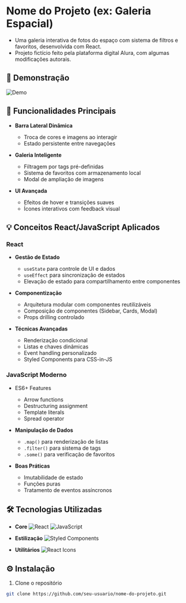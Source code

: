 # Nome do Projeto (ex: Galeria Espacial)

- Uma galeria interativa de fotos do espaço com sistema de filtros e favoritos, desenvolvida com React.
- Projeto fictício feito pela plataforma digital Alura, com algumas modificações autorais.


## 🎥 Demonstração

![Demo](./public/preview-gif.gif)

## 🚀 Funcionalidades Principais

- **Barra Lateral Dinâmica**
  - Troca de cores e imagens ao interagir
  - Estado persistente entre navegações

- **Galeria Inteligente**
  - Filtragem por tags pré-definidas
  - Sistema de favoritos com armazenamento local
  - Modal de ampliação de imagens

- **UI Avançada**
  - Efeitos de hover e transições suaves
  - Ícones interativos com feedback visual

## 💡 Conceitos React/JavaScript Aplicados

### React
- **Gestão de Estado**
  - `useState` para controle de UI e dados
  - `useEffect` para sincronização de estados
  - Elevação de estado para compartilhamento entre componentes

- **Componentização**
  - Arquitetura modular com componentes reutilizáveis
  - Composição de componentes (Sidebar, Cards, Modal)
  - Props drilling controlado

- **Técnicas Avançadas**
  - Renderização condicional
  - Listas e chaves dinâmicas
  - Event handling personalizado
  - Styled Components para CSS-in-JS

### JavaScript Moderno
- ES6+ Features
  - Arrow functions
  - Destructuring assignment
  - Template literals
  - Spread operator

- **Manipulação de Dados**
  - `.map()` para renderização de listas
  - `.filter()` para sistema de tags
  - `.some()` para verificação de favoritos

- **Boas Práticas**
  - Imutabilidade de estado
  - Funções puras
  - Tratamento de eventos assíncronos

## 🛠️ Tecnologias Utilizadas

- **Core**
  ![React](https://img.shields.io/badge/React-61DAFB?logo=react&logoColor=white&style=flat)
  ![JavaScript](https://img.shields.io/badge/JavaScript-F7DF1E?logo=javascript&logoColor=black&style=flat)

- **Estilização**
  ![Styled Components](https://img.shields.io/badge/Styled_Components-DB7093?logo=styled-components&logoColor=white&style=flat)

- **Utilitários**
  ![React Icons](https://img.shields.io/badge/React_Icons-FF4081?logo=react&logoColor=white&style=flat)

## ⚙️ Instalação

1. Clone o repositório
```bash
git clone https://github.com/seu-usuario/nome-do-projeto.git